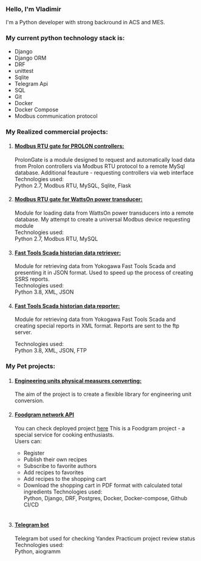 ### Hello, I'm Vladimir

I'm a Python developer with strong backround in ACS and MES. 

### My current python technology stack is: 
 - Django
 - Django ORM
 - DRF
 - unittest
 - Sqlite
 - Telegram Api
 - SQL
 - Git
 - Docker
 - Docker Compose
 - Modbus communication protocol


### **My Realized commercial projects:**
 1. #### <u>[Modbus RTU gate for PROLON controllers:](https://github.com/ead3471/prolon_gate)</u>
    ProlonGate is a module designed to request and automatically load data from Prolon controllers via Modbus RTU protocol to a remote MySql database. Additional feauture - requesting controllers via web interface<br>
    Technologies used:<br>
    Python 2.7, Modbus RTU, MySQL, Sqlite, Flask

 2. #### <u>[Modbus RTU gate for WattsOn power transducer:](https://github.com/ead3471/modbus_gate)</u>
    Module for loading data from WattsOn power transducers into a remote database. My attempt to create a universal Modbus device requesting module<br>
    Technologies used:<br>
    Python 2.7, Modbus RTU, MySQL

 3. #### <u>[Fast Tools Scada historian data retriever:](https://github.com/ead3471/ssrs)</u>
    Module for retrieving data from Yokogawa Fast Tools Scada and presenting it in JSON format. Used to speed up the process of creating SSRS reports.<br>
    Technologies used:<br>
    Python 3.8, XML, JSON

 4. #### <u>[Fast Tools Scada historian data reporter:](https://github.com/ead3471/masdu)</u>
    Module for retrieving data from Yokogawa Fast Tools Scada and creating special reports in XML format. Reports are sent to the ftp server.<br>

    Technologies used:<br>
    Python 3.8, XML, JSON, FTP


### **My Pet projects:**
1. #### <u>[Engineering units physical measures converting:](https://github.com/ead3471/eng_unit_converter)</u>
    The aim of the project is to create a flexible library for engineering unit conversion.

2. #### <u>[Foodgram  network API](https://github.com/ead3471/foodgram-project-react)</u>
    You can check deployed project [here](http://158.160.44.52/)
    This is a Foodgram project - a special service for cooking enthusiasts.<br>
    Users can:
    - Register
    - Publish their own recipes
    - Subscribe to favorite authors
    - Add recipes to favorites
    - Add recipes to the shopping cart
    - Download the shopping cart in PDF format with calculated total ingredients
    Technologies used:<br>
    Python, Django, DRF, Postgres, Docker, Docker-compose, Github CI/CD
    <br>
     


3. #### <u>[Telegram bot](https://github.com/ead3471/homework_bot)</u>
    Telegram bot used for checking Yandex Practicum project review status<br>
    Technologies used:<br>
    Python, aiogramm






